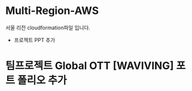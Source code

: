 # Multi-Region-AWS
서울 리전 cloudformation파일 입니다.
+ 프로젝트 PPT 추가
# 팀프로젝트 Global OTT [WAVIVING] 포트 폴리오 추가 
